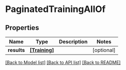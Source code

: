 # PaginatedTrainingAllOf


## Properties
Name | Type | Description | Notes
------------ | ------------- | ------------- | -------------
**results** | [**[Training]**](Training.md) |  | [optional] 

[[Back to Model list]](../README.md#documentation-for-models) [[Back to API list]](../README.md#documentation-for-api-endpoints) [[Back to README]](../README.md)


